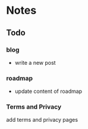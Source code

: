 # Notes
## Todo
### blog
- write a new post

### roadmap
- update content of roadmap


### Terms and Privacy
add terms and privacy pages
